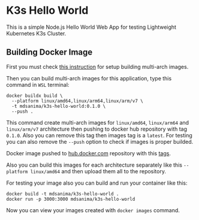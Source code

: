 # K3s Hello World

This is a simple Node.js Hello World Web App for testing Lightweight Kubernetes K3s Cluster.

## Building Docker Image

First you must check [this instruction](../../README.md#building-multi-arch-images) for setup
building multi-arch images.

Then you can build multi-arch images for this application, type this command in `WSL` terminal:

```shell
docker buildx build \
  --platform linux/amd64,linux/arm64,linux/arm/v7 \
  -t mdsanima/k3s-hello-world:0.1.0 \
  --push .
```

This command create multi-arch images for `linux/amd64`, `linux/arm64` and `linux/arm/v7`
architecture then pushing to docker hub repository with tag `0.1.0`. Also you can remove this tag
then images tag is a `latest`. For testing you can also remove the `--push` option to check if
images is proper builded.

Docker image pushed to [hub.docker.com](https://hub.docker.com/r/mdsanima/k3s-hello-world)
repository with this [tags](https://hub.docker.com/r/mdsanima/k3s-hello-world/tags).

Also you can build this images for each architecture separately like this `--platform linux/amd64`
and then upload them all to the repository.

For testing your image also you can build and run your container like this:

```shell
docker build -t mdsanima/k3s-hello-world .
docker run -p 3000:3000 mdsanima/k3s-hello-world
```

Now you can view your images created with `docker images` command.
